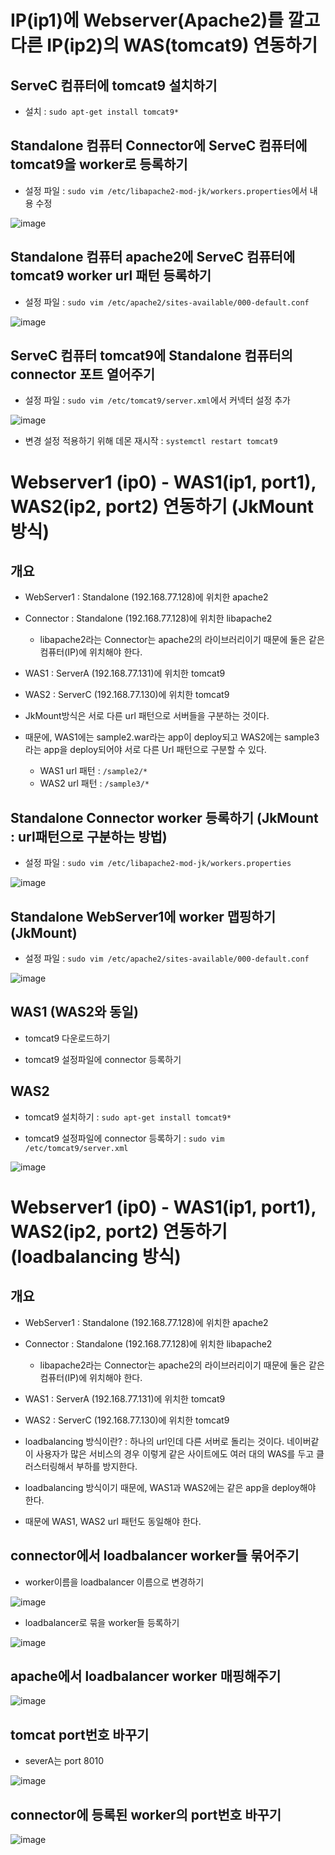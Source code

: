# IP(ip1)에 Webserver(Apache2)를 깔고 다른 IP(ip2)의 WAS(tomcat9) 연동하기


## ServeC 컴퓨터에 tomcat9 설치하기

- 설치 : `sudo apt-get install tomcat9*`


## Standalone 컴퓨터 Connector에  ServeC 컴퓨터에 tomcat9을 worker로 등록하기

- 설정 파일 : `sudo vim /etc/libapache2-mod-jk/workers.properties`에서 내용 수정

![image](https://user-images.githubusercontent.com/77392444/113952687-18c0e600-9851-11eb-87d4-0308484f4528.png)


## Standalone 컴퓨터 apache2에 ServeC 컴퓨터에 tomcat9 worker url 패턴 등록하기

- 설정 파일 : `sudo vim /etc/apache2/sites-available/000-default.conf`

![image](https://user-images.githubusercontent.com/77392444/113956336-452c3080-9858-11eb-8327-6b26ffd53f59.png)



## ServeC 컴퓨터 tomcat9에 Standalone 컴퓨터의 connector 포트 열어주기

- 설정 파일 : `sudo vim /etc/tomcat9/server.xml`에서 커넥터 설정 추가

![image](https://user-images.githubusercontent.com/77392444/113952618-f4fda000-9850-11eb-8d1d-eb6edfe91429.png)

- 변경 설정 적용하기 위해 데몬 재시작 : `systemctl restart tomcat9`



# Webserver1 (ip0) - WAS1(ip1, port1), WAS2(ip2, port2) 연동하기 (JkMount 방식)

## 개요

- WebServer1 : Standalone (192.168.77.128)에 위치한 apache2

- Connector : Standalone (192.168.77.128)에 위치한 libapache2
  - libapache2라는 Connector는 apache2의 라이브러리이기 때문에 둘은 같은 컴퓨터(IP)에 위치해야 한다. 

- WAS1 : ServerA (192.168.77.131)에 위치한 tomcat9

- WAS2 : ServerC (192.168.77.130)에 위치한 tomcat9

- JkMount방식은 서로 다른 url 패턴으로 서버들을 구분하는 것이다. 

- 때문에, WAS1에는 sample2.war라는 app이 deploy되고 WAS2에는 sample3라는 app을 deploy되어야 서로 다른 Url 패턴으로 구분할 수 있다. 
  - WAS1 url 패턴 : `/sample2/*`
  - WAS2 url 패턴 : `/sample3/*`


## Standalone Connector worker 등록하기 (JkMount : url패턴으로 구분하는 방법)

- 설정 파일 : `sudo vim /etc/libapache2-mod-jk/workers.properties`

![image](https://user-images.githubusercontent.com/77392444/113960725-dbb02000-985f-11eb-9801-e077fdb7ad63.png)


## Standalone WebServer1에 worker 맵핑하기 (JkMount)

- 설정 파일 : `sudo vim /etc/apache2/sites-available/000-default.conf`

![image](https://user-images.githubusercontent.com/77392444/113959379-b7ebda80-985d-11eb-8efc-25846c47a295.png)


## WAS1 (WAS2와 동일)

- tomcat9 다운로드하기

- tomcat9 설정파일에 connector 등록하기

## WAS2

- tomcat9 설치하기 : `sudo apt-get install tomcat9*`

- tomcat9 설정파일에 connector 등록하기 : `sudo vim /etc/tomcat9/server.xml`

![image](https://user-images.githubusercontent.com/77392444/113961418-f6cf5f80-9860-11eb-856d-d03870135dbb.png)



# Webserver1 (ip0) - WAS1(ip1, port1), WAS2(ip2, port2) 연동하기 (loadbalancing 방식)

## 개요

- WebServer1 : Standalone (192.168.77.128)에 위치한 apache2

- Connector : Standalone (192.168.77.128)에 위치한 libapache2
  - libapache2라는 Connector는 apache2의 라이브러리이기 때문에 둘은 같은 컴퓨터(IP)에 위치해야 한다. 

- WAS1 : ServerA (192.168.77.131)에 위치한 tomcat9

- WAS2 : ServerC (192.168.77.130)에 위치한 tomcat9

- loadbalancing 방식이란? : 하나의 url인데 다른 서버로 돌리는 것이다. 네이버같이 사용자가 많은 서비스의 경우 이렇게 같은 사이트에도 여러 대의 WAS를 두고 클러스터링해서 부하를 방지한다. 

- loadbalancing 방식이기 때문에, WAS1과 WAS2에는 같은 app을 deploy해야 한다. 

- 때문에 WAS1, WAS2 url 패턴도 동일해야 한다. 

## connector에서 loadbalancer worker들 묶어주기

- worker이름을 loadbalancer 이름으로 변경하기

![image](https://user-images.githubusercontent.com/77392444/113966644-70b81680-986a-11eb-8cf3-909cb7b6d2cb.png)

- loadbalancer로 묶을 worker들 등록하기

![image](https://user-images.githubusercontent.com/77392444/113966708-92190280-986a-11eb-9805-33d5960ccd3b.png)



## apache에서 loadbalancer worker 매핑해주기

![image](https://user-images.githubusercontent.com/77392444/113966757-a8bf5980-986a-11eb-8f53-eb96b1b25620.png)


## tomcat port번호 바꾸기

- severA는 port 8010

![image](https://user-images.githubusercontent.com/77392444/113966313-d7890000-9869-11eb-8509-b108d4dc5eb7.png)


## connector에 등록된 worker의 port번호 바꾸기

![image](https://user-images.githubusercontent.com/77392444/113966247-b32d2380-9869-11eb-962f-438b9d78b39d.png)


